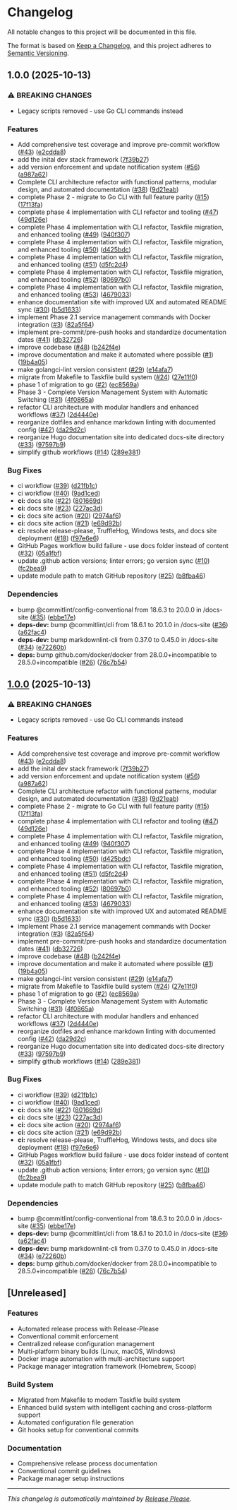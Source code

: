 # Changelog

All notable changes to this project will be documented in this file.

The format is based on [Keep a Changelog](https://keepachangelog.com/en/1.0.0/),
and this project adheres to [Semantic Versioning](https://semver.org/spec/v2.0.0.html).

## 1.0.0 (2025-10-13)


### ⚠ BREAKING CHANGES

* Legacy scripts removed - use Go CLI commands instead

### Features

* Add comprehensive test coverage and improve pre-commit workflow ([#43](https://github.com/isaacgarza/dev-stack/issues/43)) ([e2cdda8](https://github.com/isaacgarza/dev-stack/commit/e2cdda8049dbcbdad15d22f8a830fbc2efaaff67))
* add the inital dev stack framework ([7f39b27](https://github.com/isaacgarza/dev-stack/commit/7f39b271c3b828b301841d1dcdc1b733e44cc3f3))
* add version enforcement and update notification system ([#56](https://github.com/isaacgarza/dev-stack/issues/56)) ([a987a62](https://github.com/isaacgarza/dev-stack/commit/a987a62de36991337bbc4f6c0e4a19aa0072c32e))
* Complete CLI architecture refactor with functional patterns, modular design, and automated documentation ([#38](https://github.com/isaacgarza/dev-stack/issues/38)) ([9d21eab](https://github.com/isaacgarza/dev-stack/commit/9d21eab7eaa9f78e9cf3cbc99fecedbe3d09da12))
* complete Phase 2 - migrate to Go CLI with full feature parity ([#15](https://github.com/isaacgarza/dev-stack/issues/15)) ([17f13fa](https://github.com/isaacgarza/dev-stack/commit/17f13fa88b16c747c61a78ea739af50776d8681e))
* complete phase 4 implementation with CLI refactor and tooling ([#47](https://github.com/isaacgarza/dev-stack/issues/47)) ([49d126e](https://github.com/isaacgarza/dev-stack/commit/49d126e02964fa9f91b6a36215dee9c06a6ff384))
* complete Phase 4 implementation with CLI refactor, Taskfile migration, and enhanced tooling ([#49](https://github.com/isaacgarza/dev-stack/issues/49)) ([940f307](https://github.com/isaacgarza/dev-stack/commit/940f307abfb81b7db505c424fbe8f0c34f9b8fad))
* complete Phase 4 implementation with CLI refactor, Taskfile migration, and enhanced tooling ([#50](https://github.com/isaacgarza/dev-stack/issues/50)) ([d425bdc](https://github.com/isaacgarza/dev-stack/commit/d425bdc840cd1e1b522e9881409574d43046cd3d))
* complete Phase 4 implementation with CLI refactor, Taskfile migration, and enhanced tooling ([#51](https://github.com/isaacgarza/dev-stack/issues/51)) ([d5fc2d4](https://github.com/isaacgarza/dev-stack/commit/d5fc2d4d71cb752a16e7aaa99dd1f8a2fe40e78a))
* complete Phase 4 implementation with CLI refactor, Taskfile migration, and enhanced tooling ([#52](https://github.com/isaacgarza/dev-stack/issues/52)) ([80697b0](https://github.com/isaacgarza/dev-stack/commit/80697b04a8f5b2dfb6776ae81aaab262f73d89ec))
* complete Phase 4 implementation with CLI refactor, Taskfile migration, and enhanced tooling ([#53](https://github.com/isaacgarza/dev-stack/issues/53)) ([4679033](https://github.com/isaacgarza/dev-stack/commit/4679033f5a65ba341e8f63803a076c545e1bc4bf))
* enhance documentation site with improved UX and automated README sync ([#30](https://github.com/isaacgarza/dev-stack/issues/30)) ([b5d1633](https://github.com/isaacgarza/dev-stack/commit/b5d16332d87f7e350957f5893692c84ab2fa14ff))
* implement Phase 2.1 service management commands with Docker integration ([#3](https://github.com/isaacgarza/dev-stack/issues/3)) ([82a5f64](https://github.com/isaacgarza/dev-stack/commit/82a5f64569f361aada815df5845f6a47ddd11fa7))
* implement pre-commit/pre-push hooks and standardize documentation dates ([#41](https://github.com/isaacgarza/dev-stack/issues/41)) ([db32726](https://github.com/isaacgarza/dev-stack/commit/db32726fe0fe782cddc6d86ed606a2a109f6aa02))
* improve codebase ([#48](https://github.com/isaacgarza/dev-stack/issues/48)) ([b242f4e](https://github.com/isaacgarza/dev-stack/commit/b242f4e37616a600890c0bf800bbe5d25b97e1d0))
* improve documentation and make it automated where possible ([#1](https://github.com/isaacgarza/dev-stack/issues/1)) ([19b4a05](https://github.com/isaacgarza/dev-stack/commit/19b4a05a2bd4c4ec5de91b02522ec077c7c666c0))
* make golangci-lint version consistent ([#29](https://github.com/isaacgarza/dev-stack/issues/29)) ([e14afa7](https://github.com/isaacgarza/dev-stack/commit/e14afa70bb6c922d58354b06a4e2d8356be259d6))
* migrate from Makefile to Taskfile build system ([#24](https://github.com/isaacgarza/dev-stack/issues/24)) ([27e11f0](https://github.com/isaacgarza/dev-stack/commit/27e11f0102579accef7971aab1dc4beb81251254))
* phase 1 of migration to go ([#2](https://github.com/isaacgarza/dev-stack/issues/2)) ([ec8569a](https://github.com/isaacgarza/dev-stack/commit/ec8569abb61a28c7e7324108932673be1e815928))
* Phase 3 - Complete Version Management System with Automatic Switching ([#31](https://github.com/isaacgarza/dev-stack/issues/31)) ([4f0865a](https://github.com/isaacgarza/dev-stack/commit/4f0865ad3d2358a90f06df198beeb72b2429d879))
* refactor CLI architecture with modular handlers and enhanced workflows ([#37](https://github.com/isaacgarza/dev-stack/issues/37)) ([2d4440e](https://github.com/isaacgarza/dev-stack/commit/2d4440e26aeb9178abdeb64427130cf00bb126ff))
* reorganize dotfiles and enhance markdown linting with documented config ([#42](https://github.com/isaacgarza/dev-stack/issues/42)) ([da29d2c](https://github.com/isaacgarza/dev-stack/commit/da29d2c4f35265c8ec34796bc06fbdf1595665e5))
* reorganize Hugo documentation site into dedicated docs-site directory ([#33](https://github.com/isaacgarza/dev-stack/issues/33)) ([97597b9](https://github.com/isaacgarza/dev-stack/commit/97597b95a735f94d13b99f08fe0d18a6ee4dddf4))
* simplify github workflows ([#14](https://github.com/isaacgarza/dev-stack/issues/14)) ([289e381](https://github.com/isaacgarza/dev-stack/commit/289e38134288c753ade3c179dc372a62e7e22d09))


### Bug Fixes

* ci workflow ([#39](https://github.com/isaacgarza/dev-stack/issues/39)) ([d21fb1c](https://github.com/isaacgarza/dev-stack/commit/d21fb1c8026dd3b8d4b990c607edf55269c04b86))
* ci workflow ([#40](https://github.com/isaacgarza/dev-stack/issues/40)) ([9ad1ced](https://github.com/isaacgarza/dev-stack/commit/9ad1ced8f332a60f0352bc946a5e4e28432a3018))
* **ci:** docs site ([#22](https://github.com/isaacgarza/dev-stack/issues/22)) ([801669d](https://github.com/isaacgarza/dev-stack/commit/801669d0cc019644ea0f335dc55cbe301dd21aa4))
* **ci:** docs site ([#23](https://github.com/isaacgarza/dev-stack/issues/23)) ([227ac3d](https://github.com/isaacgarza/dev-stack/commit/227ac3d7c4fff90de419d59cf609c68a54625d57))
* **ci:** docs site action ([#20](https://github.com/isaacgarza/dev-stack/issues/20)) ([2974af6](https://github.com/isaacgarza/dev-stack/commit/2974af67a62e828933f039073406a414a10abc4f))
* **ci:** docs site action ([#21](https://github.com/isaacgarza/dev-stack/issues/21)) ([e69d92b](https://github.com/isaacgarza/dev-stack/commit/e69d92b05055228889b6f00c323854fb8afcb975))
* **ci:** resolve release-please, TruffleHog, Windows tests, and docs site deployment ([#18](https://github.com/isaacgarza/dev-stack/issues/18)) ([f97e6e6](https://github.com/isaacgarza/dev-stack/commit/f97e6e64c778a06b80cd4c8779ef8f2a3b14bb40))
* GitHub Pages workflow build failure - use docs folder instead of content ([#32](https://github.com/isaacgarza/dev-stack/issues/32)) ([05a1fbf](https://github.com/isaacgarza/dev-stack/commit/05a1fbfa61b5c2a9f913a44156f42ed62751bab5))
* update .github action versions; linter errors; go version sync ([#10](https://github.com/isaacgarza/dev-stack/issues/10)) ([fc2bea9](https://github.com/isaacgarza/dev-stack/commit/fc2bea96495ef265800342c57eec92ec4c931965))
* update module path to match GitHub repository ([#25](https://github.com/isaacgarza/dev-stack/issues/25)) ([b8fba46](https://github.com/isaacgarza/dev-stack/commit/b8fba46efda12040f0f5670f4f300f381f2f0ad2))


### Dependencies

* bump @commitlint/config-conventional from 18.6.3 to 20.0.0 in /docs-site ([#35](https://github.com/isaacgarza/dev-stack/issues/35)) ([ebbe17e](https://github.com/isaacgarza/dev-stack/commit/ebbe17e14ed52fb0ed5b35d58895a07b0ab30b24))
* **deps-dev:** bump @commitlint/cli from 18.6.1 to 20.1.0 in /docs-site ([#36](https://github.com/isaacgarza/dev-stack/issues/36)) ([a62fac4](https://github.com/isaacgarza/dev-stack/commit/a62fac43452ee998e3cfdfd6e02168ee27d9fffd))
* **deps-dev:** bump markdownlint-cli from 0.37.0 to 0.45.0 in /docs-site ([#34](https://github.com/isaacgarza/dev-stack/issues/34)) ([e72260b](https://github.com/isaacgarza/dev-stack/commit/e72260b0614f1ea2e5ee2dc02c4bd3798f4817cc))
* **deps:** bump github.com/docker/docker from 28.0.0+incompatible to 28.5.0+incompatible ([#26](https://github.com/isaacgarza/dev-stack/issues/26)) ([76c7b54](https://github.com/isaacgarza/dev-stack/commit/76c7b54f36cd10acce853206ef26070efba1d07c))

## [1.0.0](https://github.com/isaacgarza/dev-stack/compare/dev-stack-v0.1.0...dev-stack-v1.0.0) (2025-10-13)


### ⚠ BREAKING CHANGES

* Legacy scripts removed - use Go CLI commands instead

### Features

* Add comprehensive test coverage and improve pre-commit workflow ([#43](https://github.com/isaacgarza/dev-stack/issues/43)) ([e2cdda8](https://github.com/isaacgarza/dev-stack/commit/e2cdda8049dbcbdad15d22f8a830fbc2efaaff67))
* add the inital dev stack framework ([7f39b27](https://github.com/isaacgarza/dev-stack/commit/7f39b271c3b828b301841d1dcdc1b733e44cc3f3))
* add version enforcement and update notification system ([#56](https://github.com/isaacgarza/dev-stack/issues/56)) ([a987a62](https://github.com/isaacgarza/dev-stack/commit/a987a62de36991337bbc4f6c0e4a19aa0072c32e))
* Complete CLI architecture refactor with functional patterns, modular design, and automated documentation ([#38](https://github.com/isaacgarza/dev-stack/issues/38)) ([9d21eab](https://github.com/isaacgarza/dev-stack/commit/9d21eab7eaa9f78e9cf3cbc99fecedbe3d09da12))
* complete Phase 2 - migrate to Go CLI with full feature parity ([#15](https://github.com/isaacgarza/dev-stack/issues/15)) ([17f13fa](https://github.com/isaacgarza/dev-stack/commit/17f13fa88b16c747c61a78ea739af50776d8681e))
* complete phase 4 implementation with CLI refactor and tooling ([#47](https://github.com/isaacgarza/dev-stack/issues/47)) ([49d126e](https://github.com/isaacgarza/dev-stack/commit/49d126e02964fa9f91b6a36215dee9c06a6ff384))
* complete Phase 4 implementation with CLI refactor, Taskfile migration, and enhanced tooling ([#49](https://github.com/isaacgarza/dev-stack/issues/49)) ([940f307](https://github.com/isaacgarza/dev-stack/commit/940f307abfb81b7db505c424fbe8f0c34f9b8fad))
* complete Phase 4 implementation with CLI refactor, Taskfile migration, and enhanced tooling ([#50](https://github.com/isaacgarza/dev-stack/issues/50)) ([d425bdc](https://github.com/isaacgarza/dev-stack/commit/d425bdc840cd1e1b522e9881409574d43046cd3d))
* complete Phase 4 implementation with CLI refactor, Taskfile migration, and enhanced tooling ([#51](https://github.com/isaacgarza/dev-stack/issues/51)) ([d5fc2d4](https://github.com/isaacgarza/dev-stack/commit/d5fc2d4d71cb752a16e7aaa99dd1f8a2fe40e78a))
* complete Phase 4 implementation with CLI refactor, Taskfile migration, and enhanced tooling ([#52](https://github.com/isaacgarza/dev-stack/issues/52)) ([80697b0](https://github.com/isaacgarza/dev-stack/commit/80697b04a8f5b2dfb6776ae81aaab262f73d89ec))
* complete Phase 4 implementation with CLI refactor, Taskfile migration, and enhanced tooling ([#53](https://github.com/isaacgarza/dev-stack/issues/53)) ([4679033](https://github.com/isaacgarza/dev-stack/commit/4679033f5a65ba341e8f63803a076c545e1bc4bf))
* enhance documentation site with improved UX and automated README sync ([#30](https://github.com/isaacgarza/dev-stack/issues/30)) ([b5d1633](https://github.com/isaacgarza/dev-stack/commit/b5d16332d87f7e350957f5893692c84ab2fa14ff))
* implement Phase 2.1 service management commands with Docker integration ([#3](https://github.com/isaacgarza/dev-stack/issues/3)) ([82a5f64](https://github.com/isaacgarza/dev-stack/commit/82a5f64569f361aada815df5845f6a47ddd11fa7))
* implement pre-commit/pre-push hooks and standardize documentation dates ([#41](https://github.com/isaacgarza/dev-stack/issues/41)) ([db32726](https://github.com/isaacgarza/dev-stack/commit/db32726fe0fe782cddc6d86ed606a2a109f6aa02))
* improve codebase ([#48](https://github.com/isaacgarza/dev-stack/issues/48)) ([b242f4e](https://github.com/isaacgarza/dev-stack/commit/b242f4e37616a600890c0bf800bbe5d25b97e1d0))
* improve documentation and make it automated where possible ([#1](https://github.com/isaacgarza/dev-stack/issues/1)) ([19b4a05](https://github.com/isaacgarza/dev-stack/commit/19b4a05a2bd4c4ec5de91b02522ec077c7c666c0))
* make golangci-lint version consistent ([#29](https://github.com/isaacgarza/dev-stack/issues/29)) ([e14afa7](https://github.com/isaacgarza/dev-stack/commit/e14afa70bb6c922d58354b06a4e2d8356be259d6))
* migrate from Makefile to Taskfile build system ([#24](https://github.com/isaacgarza/dev-stack/issues/24)) ([27e11f0](https://github.com/isaacgarza/dev-stack/commit/27e11f0102579accef7971aab1dc4beb81251254))
* phase 1 of migration to go ([#2](https://github.com/isaacgarza/dev-stack/issues/2)) ([ec8569a](https://github.com/isaacgarza/dev-stack/commit/ec8569abb61a28c7e7324108932673be1e815928))
* Phase 3 - Complete Version Management System with Automatic Switching ([#31](https://github.com/isaacgarza/dev-stack/issues/31)) ([4f0865a](https://github.com/isaacgarza/dev-stack/commit/4f0865ad3d2358a90f06df198beeb72b2429d879))
* refactor CLI architecture with modular handlers and enhanced workflows ([#37](https://github.com/isaacgarza/dev-stack/issues/37)) ([2d4440e](https://github.com/isaacgarza/dev-stack/commit/2d4440e26aeb9178abdeb64427130cf00bb126ff))
* reorganize dotfiles and enhance markdown linting with documented config ([#42](https://github.com/isaacgarza/dev-stack/issues/42)) ([da29d2c](https://github.com/isaacgarza/dev-stack/commit/da29d2c4f35265c8ec34796bc06fbdf1595665e5))
* reorganize Hugo documentation site into dedicated docs-site directory ([#33](https://github.com/isaacgarza/dev-stack/issues/33)) ([97597b9](https://github.com/isaacgarza/dev-stack/commit/97597b95a735f94d13b99f08fe0d18a6ee4dddf4))
* simplify github workflows ([#14](https://github.com/isaacgarza/dev-stack/issues/14)) ([289e381](https://github.com/isaacgarza/dev-stack/commit/289e38134288c753ade3c179dc372a62e7e22d09))


### Bug Fixes

* ci workflow ([#39](https://github.com/isaacgarza/dev-stack/issues/39)) ([d21fb1c](https://github.com/isaacgarza/dev-stack/commit/d21fb1c8026dd3b8d4b990c607edf55269c04b86))
* ci workflow ([#40](https://github.com/isaacgarza/dev-stack/issues/40)) ([9ad1ced](https://github.com/isaacgarza/dev-stack/commit/9ad1ced8f332a60f0352bc946a5e4e28432a3018))
* **ci:** docs site ([#22](https://github.com/isaacgarza/dev-stack/issues/22)) ([801669d](https://github.com/isaacgarza/dev-stack/commit/801669d0cc019644ea0f335dc55cbe301dd21aa4))
* **ci:** docs site ([#23](https://github.com/isaacgarza/dev-stack/issues/23)) ([227ac3d](https://github.com/isaacgarza/dev-stack/commit/227ac3d7c4fff90de419d59cf609c68a54625d57))
* **ci:** docs site action ([#20](https://github.com/isaacgarza/dev-stack/issues/20)) ([2974af6](https://github.com/isaacgarza/dev-stack/commit/2974af67a62e828933f039073406a414a10abc4f))
* **ci:** docs site action ([#21](https://github.com/isaacgarza/dev-stack/issues/21)) ([e69d92b](https://github.com/isaacgarza/dev-stack/commit/e69d92b05055228889b6f00c323854fb8afcb975))
* **ci:** resolve release-please, TruffleHog, Windows tests, and docs site deployment ([#18](https://github.com/isaacgarza/dev-stack/issues/18)) ([f97e6e6](https://github.com/isaacgarza/dev-stack/commit/f97e6e64c778a06b80cd4c8779ef8f2a3b14bb40))
* GitHub Pages workflow build failure - use docs folder instead of content ([#32](https://github.com/isaacgarza/dev-stack/issues/32)) ([05a1fbf](https://github.com/isaacgarza/dev-stack/commit/05a1fbfa61b5c2a9f913a44156f42ed62751bab5))
* update .github action versions; linter errors; go version sync ([#10](https://github.com/isaacgarza/dev-stack/issues/10)) ([fc2bea9](https://github.com/isaacgarza/dev-stack/commit/fc2bea96495ef265800342c57eec92ec4c931965))
* update module path to match GitHub repository ([#25](https://github.com/isaacgarza/dev-stack/issues/25)) ([b8fba46](https://github.com/isaacgarza/dev-stack/commit/b8fba46efda12040f0f5670f4f300f381f2f0ad2))


### Dependencies

* bump @commitlint/config-conventional from 18.6.3 to 20.0.0 in /docs-site ([#35](https://github.com/isaacgarza/dev-stack/issues/35)) ([ebbe17e](https://github.com/isaacgarza/dev-stack/commit/ebbe17e14ed52fb0ed5b35d58895a07b0ab30b24))
* **deps-dev:** bump @commitlint/cli from 18.6.1 to 20.1.0 in /docs-site ([#36](https://github.com/isaacgarza/dev-stack/issues/36)) ([a62fac4](https://github.com/isaacgarza/dev-stack/commit/a62fac43452ee998e3cfdfd6e02168ee27d9fffd))
* **deps-dev:** bump markdownlint-cli from 0.37.0 to 0.45.0 in /docs-site ([#34](https://github.com/isaacgarza/dev-stack/issues/34)) ([e72260b](https://github.com/isaacgarza/dev-stack/commit/e72260b0614f1ea2e5ee2dc02c4bd3798f4817cc))
* **deps:** bump github.com/docker/docker from 28.0.0+incompatible to 28.5.0+incompatible ([#26](https://github.com/isaacgarza/dev-stack/issues/26)) ([76c7b54](https://github.com/isaacgarza/dev-stack/commit/76c7b54f36cd10acce853206ef26070efba1d07c))

## [Unreleased]

### Features
- Automated release process with Release-Please
- Conventional commit enforcement
- Centralized release configuration management
- Multi-platform binary builds (Linux, macOS, Windows)
- Docker image automation with multi-architecture support
- Package manager integration framework (Homebrew, Scoop)

### Build System
- Migrated from Makefile to modern Taskfile build system
- Enhanced build system with intelligent caching and cross-platform support
- Automated configuration file generation
- Git hooks setup for conventional commits

### Documentation
- Comprehensive release process documentation
- Conventional commit guidelines
- Package manager setup instructions

---

*This changelog is automatically maintained by [Release Please](https://github.com/googleapis/release-please).*
